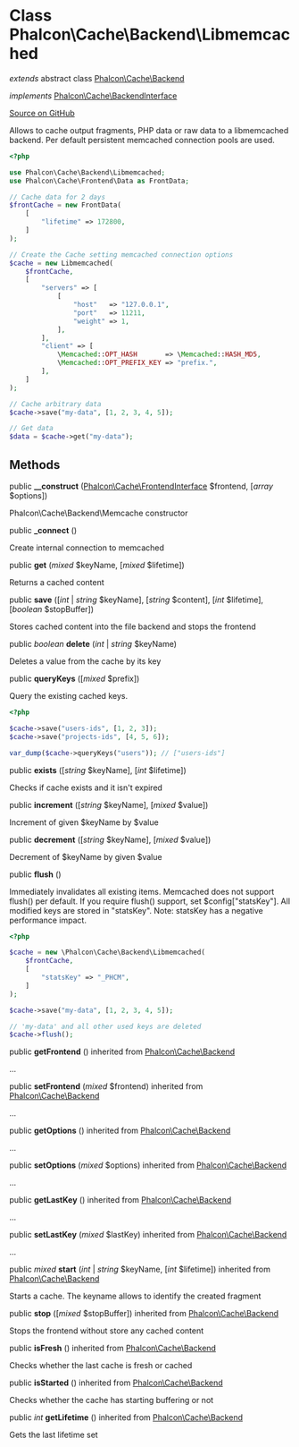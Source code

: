 # Class **Phalcon\\Cache\\Backend\\Libmemcached**

*extends* abstract class [Phalcon\Cache\Backend](/en/3.1.2/api/Phalcon_Cache_Backend)

*implements* [Phalcon\Cache\BackendInterface](/en/3.1.2/api/Phalcon_Cache_BackendInterface)

<a href="https://github.com/phalcon/cphalcon/blob/master/phalcon/cache/backend/libmemcached.zep" class="btn btn-default btn-sm">Source on GitHub</a>

Allows to cache output fragments, PHP data or raw data to a libmemcached backend. Per default persistent memcached connection pools are used.

```php
<?php

use Phalcon\Cache\Backend\Libmemcached;
use Phalcon\Cache\Frontend\Data as FrontData;

// Cache data for 2 days
$frontCache = new FrontData(
    [
        "lifetime" => 172800,
    ]
);

// Create the Cache setting memcached connection options
$cache = new Libmemcached(
    $frontCache,
    [
        "servers" => [
            [
                "host"   => "127.0.0.1",
                "port"   => 11211,
                "weight" => 1,
            ],
        ],
        "client" => [
            \Memcached::OPT_HASH       => \Memcached::HASH_MD5,
            \Memcached::OPT_PREFIX_KEY => "prefix.",
        ],
    ]
);

// Cache arbitrary data
$cache->save("my-data", [1, 2, 3, 4, 5]);

// Get data
$data = $cache->get("my-data");

```

## Methods

public **__construct** ([Phalcon\Cache\FrontendInterface](/en/3.1.2/api/Phalcon_Cache_FrontendInterface) $frontend, [*array* $options])

Phalcon\\Cache\\Backend\\Memcache constructor

public **_connect** ()

Create internal connection to memcached

public **get** (*mixed* $keyName, [*mixed* $lifetime])

Returns a cached content

public **save** ([*int* | *string* $keyName], [*string* $content], [*int* $lifetime], [*boolean* $stopBuffer])

Stores cached content into the file backend and stops the frontend

public *boolean* **delete** (*int* | *string* $keyName)

Deletes a value from the cache by its key

public **queryKeys** ([*mixed* $prefix])

Query the existing cached keys.

```php
<?php

$cache->save("users-ids", [1, 2, 3]);
$cache->save("projects-ids", [4, 5, 6]);

var_dump($cache->queryKeys("users")); // ["users-ids"]

```

public **exists** ([*string* $keyName], [*int* $lifetime])

Checks if cache exists and it isn't expired

public **increment** ([*string* $keyName], [*mixed* $value])

Increment of given $keyName by $value

public **decrement** ([*string* $keyName], [*mixed* $value])

Decrement of $keyName by given $value

public **flush** ()

Immediately invalidates all existing items. Memcached does not support flush() per default. If you require flush() support, set $config["statsKey"]. All modified keys are stored in "statsKey". Note: statsKey has a negative performance impact.

```php
<?php

$cache = new \Phalcon\Cache\Backend\Libmemcached(
    $frontCache,
    [
        "statsKey" => "_PHCM",
    ]
);

$cache->save("my-data", [1, 2, 3, 4, 5]);

// 'my-data' and all other used keys are deleted
$cache->flush();

```

public **getFrontend** () inherited from [Phalcon\Cache\Backend](/en/3.1.2/api/Phalcon_Cache_Backend)

...

public **setFrontend** (*mixed* $frontend) inherited from [Phalcon\Cache\Backend](/en/3.1.2/api/Phalcon_Cache_Backend)

...

public **getOptions** () inherited from [Phalcon\Cache\Backend](/en/3.1.2/api/Phalcon_Cache_Backend)

...

public **setOptions** (*mixed* $options) inherited from [Phalcon\Cache\Backend](/en/3.1.2/api/Phalcon_Cache_Backend)

...

public **getLastKey** () inherited from [Phalcon\Cache\Backend](/en/3.1.2/api/Phalcon_Cache_Backend)

...

public **setLastKey** (*mixed* $lastKey) inherited from [Phalcon\Cache\Backend](/en/3.1.2/api/Phalcon_Cache_Backend)

...

public *mixed* **start** (*int* | *string* $keyName, [*int* $lifetime]) inherited from [Phalcon\Cache\Backend](/en/3.1.2/api/Phalcon_Cache_Backend)

Starts a cache. The keyname allows to identify the created fragment

public **stop** ([*mixed* $stopBuffer]) inherited from [Phalcon\Cache\Backend](/en/3.1.2/api/Phalcon_Cache_Backend)

Stops the frontend without store any cached content

public **isFresh** () inherited from [Phalcon\Cache\Backend](/en/3.1.2/api/Phalcon_Cache_Backend)

Checks whether the last cache is fresh or cached

public **isStarted** () inherited from [Phalcon\Cache\Backend](/en/3.1.2/api/Phalcon_Cache_Backend)

Checks whether the cache has starting buffering or not

public *int* **getLifetime** () inherited from [Phalcon\Cache\Backend](/en/3.1.2/api/Phalcon_Cache_Backend)

Gets the last lifetime set